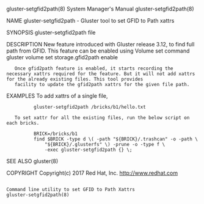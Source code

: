 
gluster-setgfid2path(8)                                                           System Manager's Manual                                                          gluster-setgfid2path(8)

NAME
       gluster-setgfid2path - Gluster tool to set GFID to Path xattrs

SYNOPSIS
       gluster-setgfid2path file

DESCRIPTION
       New  feature introduced with Gluster release 3.12, to find full path from GFID.  This feature can be enabled using Volume set command gluster volume set <VOLUME> storage.gfid2path
       enable

       Once gfid2path feature is enabled, it starts recording the necessary xattrs required for the feature. But it will not add xattrs for the already existing files. This tool provides
       facility to update the gfid2path xattrs for the given file path.

EXAMPLES
       To add xattrs of a single file,

              gluster-setgfid2path /bricks/b1/hello.txt

       To set xattr for all the existing files, run the below script on each bricks.

              BRICK=/bricks/b1
              find $BRICK -type d \( -path "${BRICK}/.trashcan" -o -path \
                  "${BRICK}/.glusterfs" \) -prune -o -type f \
                  -exec gluster-setgfid2path {} \;

SEE ALSO
       gluster(8)

COPYRIGHT
       Copyright(c) 2017   Red Hat, Inc.   <http://www.redhat.com>

                                                                      Command line utility to set GFID to Path Xattrs                                              gluster-setgfid2path(8)
